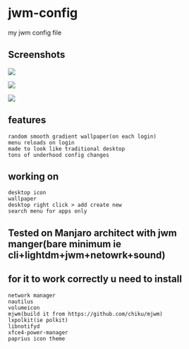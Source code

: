 # jwm-config
my jwm config file



## Screenshots
![](https://i.imgur.com/rTZ6ZDr.png)

![](https://i.imgur.com/1UHTI59.png)

![](https://i.imgur.com/w6Mfk7o.png)


## features
    
    random smooth gradient wallpaper(on each login)
    menu reloads on login
    made to look like traditional desktop
    tons of underhood config changes

## working on

    desktop icon
    wallpaper
    desktop right click > add create new
    search menu for apps only

## Tested on Manjaro architect with jwm manger(bare minimum ie cli+lightdm+jwm+netowrk+sound)

## for it to work correctly u need to install

    network manager
    nautilus
    volumeicon
    mjwm(build it from https://github.com/chiku/mjwm)
    lxpolkit(ie polkit)
    libnotifyd
    xfce4-power-manager
    paprius icon theme

